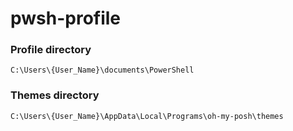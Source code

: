 # pwsh-profile

### Profile directory

```
C:\Users\{User_Name}\documents\PowerShell
```

### Themes directory

```
C:\Users\{User_Name}\AppData\Local\Programs\oh-my-posh\themes
```
